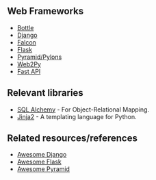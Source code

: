 ## Web Frameworks
- [Bottle](http://bottlepy.org/docs/dev/index.html)
- [Django](https://www.djangoproject.com/)
- [Falcon](https://falconframework.org/)
- [Flask](http://flask.pocoo.org/)
- [Pyramid/Pylons](http://www.pylonsproject.org/)
- [Web2Py](http://www.web2py.com/)
- [Fast API](https://fastapi.tiangolo.com)


## Relevant libraries
- [SQL Alchemy](http://www.sqlalchemy.org/) - For Object-Relational Mapping.
- [Jinja2](http://jinja.pocoo.org/) - A templating language for Python.


## Related resources/references
- [Awesome Django](https://github.com/rosarior/awesome-django)
- [Awesome Flask](https://github.com/humiaozuzu/awesome-flask)
- [Awesome Pyramid](https://github.com/uralbash/awesome-pyramid)
